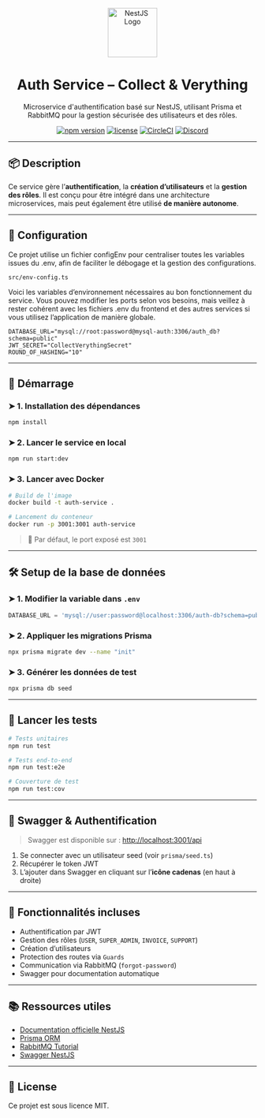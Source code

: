 <p align="center">
  <img src="https://nestjs.com/img/logo-small.svg" width="100" alt="NestJS Logo" />
</p>

<h1 align="center">Auth Service – Collect & Verything</h1>

<p align="center">Microservice d'authentification basé sur NestJS, utilisant Prisma et RabbitMQ pour la gestion sécurisée des utilisateurs et des rôles.</p>

<p align="center">
  <a href="https://www.npmjs.com/package/@nestjs/core"><img src="https://img.shields.io/npm/v/@nestjs/core.svg" alt="npm version" /></a>
  <a href="https://www.npmjs.com/package/@nestjs/core"><img src="https://img.shields.io/npm/l/@nestjs/core.svg" alt="license" /></a>
  <a href="https://circleci.com/gh/nestjs/nest"><img src="https://img.shields.io/circleci/build/github/nestjs/nest/master" alt="CircleCI" /></a>
  <a href="https://discord.gg/G7Qnnhy"><img src="https://img.shields.io/badge/discord-join%20chat-blue.svg" alt="Discord" /></a>
</p>

---

## 📦 Description

Ce service gère l’**authentification**, la **création d’utilisateurs** et la **gestion des rôles**. Il est conçu pour être intégré dans une architecture microservices, mais peut également être utilisé **de manière autonome**.

---

## 🔧 Configuration

Ce projet utilise un fichier configEnv pour centraliser toutes les variables issues du .env, afin de faciliter le débogage et la gestion des configurations.

```
src/env-config.ts
```

Voici les variables d’environnement nécessaires au bon fonctionnement du service. 
Vous pouvez modifier les ports selon vos besoins, mais veillez à rester cohérent avec les fichiers .env du frontend et des autres services si vous utilisez l’application de manière globale.

```dotenv
DATABASE_URL="mysql://root:password@mysql-auth:3306/auth_db?schema=public"
JWT_SECRET="CollectVerythingSecret"
ROUND_OF_HASHING="10"
```

---

## 🚀 Démarrage

### ➤ 1. Installation des dépendances

```bash
npm install
```

### ➤ 2. Lancer le service en local

```bash
npm run start:dev
```

### ➤ 3. Lancer avec Docker

```bash
# Build de l'image
docker build -t auth-service .

# Lancement du conteneur
docker run -p 3001:3001 auth-service
```

> 📌 Par défaut, le port exposé est `3001`

---

## 🛠️ Setup de la base de données

### ➤ 1. Modifier la variable dans `.env`

```ts
DATABASE_URL = 'mysql://user:password@localhost:3306/auth-db?schema=public';
```

### ➤ 2. Appliquer les migrations Prisma

```bash
npx prisma migrate dev --name "init"
```

### ➤ 3. Générer les données de test

```bash
npx prisma db seed
```

---

## 🧪 Lancer les tests

```bash
# Tests unitaires
npm run test

# Tests end-to-end
npm run test:e2e

# Couverture de test
npm run test:cov
```

---

## 🔐 Swagger & Authentification

> Swagger est disponible sur : [http://localhost:3001/api](http://localhost:3001/api)

1. Se connecter avec un utilisateur seed (voir `prisma/seed.ts`)
2. Récupérer le token JWT
3. L’ajouter dans Swagger en cliquant sur l’**icône cadenas** (en haut à droite)

---

## 📁 Fonctionnalités incluses

- Authentification par JWT
- Gestion des rôles (`USER`, `SUPER_ADMIN`, `INVOICE`, `SUPPORT`)
- Création d’utilisateurs
- Protection des routes via `Guards`
- Communication via RabbitMQ (`forgot-password`)
- Swagger pour documentation automatique

---

## 📚 Ressources utiles

- [Documentation officielle NestJS](https://docs.nestjs.com)
- [Prisma ORM](https://www.prisma.io/docs)
- [RabbitMQ Tutorial](https://www.rabbitmq.com/getstarted.html)
- [Swagger NestJS](https://docs.nestjs.com/openapi/introduction)

---

## 📝 License

Ce projet est sous licence MIT.
